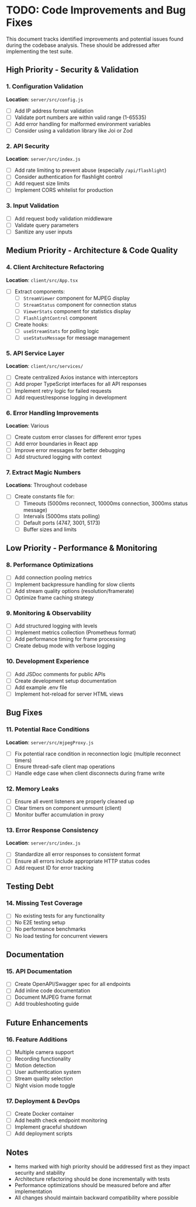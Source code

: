 # TODO: Code Improvements and Bug Fixes

This document tracks identified improvements and potential issues found during the codebase analysis. These should be addressed after implementing the test suite.

## High Priority - Security & Validation

### 1. Configuration Validation
**Location**: `server/src/config.js`
- [ ] Add IP address format validation
- [ ] Validate port numbers are within valid range (1-65535)
- [ ] Add error handling for malformed environment variables
- [ ] Consider using a validation library like Joi or Zod

### 2. API Security
**Location**: `server/src/index.js`
- [ ] Add rate limiting to prevent abuse (especially `/api/flashlight`)
- [ ] Consider authentication for flashlight control
- [ ] Add request size limits
- [ ] Implement CORS whitelist for production

### 3. Input Validation
- [ ] Add request body validation middleware
- [ ] Validate query parameters
- [ ] Sanitize any user inputs

## Medium Priority - Architecture & Code Quality

### 4. Client Architecture Refactoring
**Location**: `client/src/App.tsx`
- [ ] Extract components:
  - [ ] `StreamViewer` component for MJPEG display
  - [ ] `StreamStatus` component for connection status
  - [ ] `ViewerStats` component for statistics display
  - [ ] `FlashlightControl` component
- [ ] Create hooks:
  - [ ] `useStreamStats` for polling logic
  - [ ] `useStatusMessage` for message management

### 5. API Service Layer
**Location**: `client/src/services/`
- [ ] Create centralized Axios instance with interceptors
- [ ] Add proper TypeScript interfaces for all API responses
- [ ] Implement retry logic for failed requests
- [ ] Add request/response logging in development

### 6. Error Handling Improvements
**Location**: Various
- [ ] Create custom error classes for different error types
- [ ] Add error boundaries in React app
- [ ] Improve error messages for better debugging
- [ ] Add structured logging with context

### 7. Extract Magic Numbers
**Locations**: Throughout codebase
- [ ] Create constants file for:
  - [ ] Timeouts (5000ms reconnect, 10000ms connection, 3000ms status message)
  - [ ] Intervals (5000ms stats polling)
  - [ ] Default ports (4747, 3001, 5173)
  - [ ] Buffer sizes and limits

## Low Priority - Performance & Monitoring

### 8. Performance Optimizations
- [ ] Add connection pooling metrics
- [ ] Implement backpressure handling for slow clients
- [ ] Add stream quality options (resolution/framerate)
- [ ] Optimize frame caching strategy

### 9. Monitoring & Observability
- [ ] Add structured logging with levels
- [ ] Implement metrics collection (Prometheus format)
- [ ] Add performance timing for frame processing
- [ ] Create debug mode with verbose logging

### 10. Development Experience
- [ ] Add JSDoc comments for public APIs
- [ ] Create development setup documentation
- [ ] Add example .env file
- [ ] Implement hot-reload for server HTML views

## Bug Fixes

### 11. Potential Race Conditions
**Location**: `server/src/mjpegProxy.js`
- [ ] Fix potential race condition in reconnection logic (multiple reconnect timers)
- [ ] Ensure thread-safe client map operations
- [ ] Handle edge case when client disconnects during frame write

### 12. Memory Leaks
- [ ] Ensure all event listeners are properly cleaned up
- [ ] Clear timers on component unmount (client)
- [ ] Monitor buffer accumulation in proxy

### 13. Error Response Consistency
**Location**: `server/src/index.js`
- [ ] Standardize all error responses to consistent format
- [ ] Ensure all errors include appropriate HTTP status codes
- [ ] Add request ID for error tracking

## Testing Debt

### 14. Missing Test Coverage
- [ ] No existing tests for any functionality
- [ ] No E2E testing setup
- [ ] No performance benchmarks
- [ ] No load testing for concurrent viewers

## Documentation

### 15. API Documentation
- [ ] Create OpenAPI/Swagger spec for all endpoints
- [ ] Add inline code documentation
- [ ] Document MJPEG frame format
- [ ] Add troubleshooting guide

## Future Enhancements

### 16. Feature Additions
- [ ] Multiple camera support
- [ ] Recording functionality
- [ ] Motion detection
- [ ] User authentication system
- [ ] Stream quality selection
- [ ] Night vision mode toggle

### 17. Deployment & DevOps
- [ ] Create Docker container
- [ ] Add health check endpoint monitoring
- [ ] Implement graceful shutdown
- [ ] Add deployment scripts

## Notes

- Items marked with high priority should be addressed first as they impact security and stability
- Architecture refactoring should be done incrementally with tests
- Performance optimizations should be measured before and after implementation
- All changes should maintain backward compatibility where possible